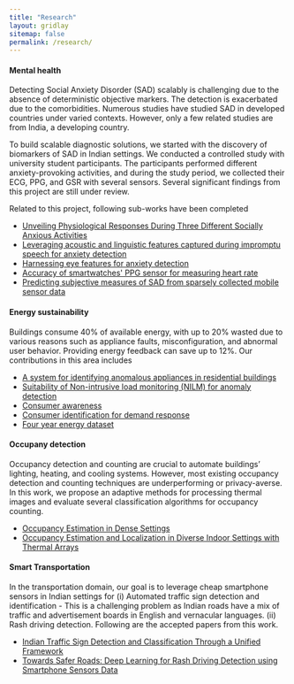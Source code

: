 ```yaml
---
title: "Research"
layout: gridlay
sitemap: false
permalink: /research/
---
```


<style>
img{
  border-radius: 10px;
}
.col-md-3 {
  margin-top:10px;
  margin-bottom:10px;
  padding:0px;
  display:block;
  overflow:hidden;
  text-align:center;
  display: table-cell;
  background: white;
  border-radius: 20px;
  height: auto;
}
iframe {
  margin:0;
  padding:0;
  width: 175px;
  display: inline;
  vertical-align: middle;
}
</style>

<div class="jumbotron">
<div class="col-md-12 col-sm-12">
<h4>Mental health</h4>
Detecting Social Anxiety Disorder (SAD) scalably is challenging due to the absence of deterministic objective markers. The detection is exacerbated due to the comorbidities. Numerous studies have studied SAD in developed countries under varied contexts. However, only a few related studies are from India, a developing country. 

To build scalable diagnostic solutions, we started with the discovery of biomarkers of SAD in Indian settings. We conducted a controlled study with university student participants. The participants performed different anxiety-provoking activities, and during the study period, we collected their ECG, PPG, and GSR with several sensors. Several significant findings from this project are still under review. 

Related to this project, following sub-works have been completed

- <a href = "https://dl.acm.org/doi/pdf/10.1145/3663671"> Unveiling Physiological Responses During Three Different Socially Anxious Activities </a>
- <a href = "https://dl.acm.org/doi/10.1145/3657245"> Leveraging acoustic and linguistic features captured during impromptu speech for anxiety detection </a>
- <a href = "https://dl.acm.org/doi/10.1145/3662009.3662021"> Harnessing eye features for anxiety detection </a>
- <a href = "https://ieeexplore.ieee.org/document/10356653"> Accuracy of smartwatches' PPG sensor for measuring heart rate</a>
- <a href = "https://dl.acm.org/doi/10.1145/3411823"> Predicting subjective measures of SAD from sparsely collected mobile sensor data</a>

</div>
</div>




<div class="jumbotron">
<div class="col-md-12 col-sm-12">
<h4>Energy sustainability</h4>

Buildings consume 40% of available energy, with up to 20% wasted due to various reasons such as appliance faults, misconfiguration, and abnormal user behavior. Providing energy feedback can save up to 12%. Our contributions in this area includes  

 -  <a href="https://dl.acm.org/doi/10.1145/3276774.3276797">A system for identifying anomalous appliances in residential buildings</a>
 -  <a href="https://linkinghub.elsevier.com/retrieve/pii/S0306261919300613">Suitability of Non-intrusive load monitoring (NILM) for anomaly detection</a>
 -  <a href="https://dl.acm.org/doi/10.1145/3137133.3137164">Consumer awareness</a>
 -  <a href="https://dl.acm.org/doi/10.1145/3137133.3137157">Consumer identification for demand response</a>
 -  <a href="https://www.nature.com/articles/sdata201915">Four year energy dataset</a>
</div>
</div>



<div class="jumbotron">
<div class="col-md-12 col-sm-12">
<h4>Occupany detection</h4>

Occupancy detection and counting are crucial to automate buildings’ lighting, heating, and cooling systems. However, most existing occupancy detection and counting techniques are underperforming or privacy-averse. In this work, we propose an adaptive methods for processing thermal images and evaluate several classification algorithms for occupancy counting. 

 - <a href="https://ieeexplore.ieee.org/document/10041292">Occupancy Estimation in Dense Settings</a>
 -  <a href="https://dl.acm.org/doi/10.1145/3674829.3675059">Occupancy Estimation and Localization in Diverse Indoor Settings with Thermal Arrays</a>
</div>
</div>


<div class="jumbotron">
<div class="col-md-12 col-sm-12">
<h4>Smart Transportation</h4>

In the transportation domain, our goal is to leverage cheap smartphone sensors in Indian settings for (i) Automated traffic sign detection and identification - This is a challenging problem as Indian roads have a mix of traffic and advertisement boards in English and vernacular languages. (ii) Rash driving detection. Following are the accepted papers from this work.
 
 - <a href="https://ieeexplore.ieee.org/document/10562197">Indian Traffic Sign Detection and Classification Through a Unified Framework</a>
  - <a href="https://dl.acm.org/doi/10.1145/3674829.3675069">Towards Safer Roads: Deep Learning for Rash Driving Detection using Smartphone Sensors Data</a>

</div>
</div>




